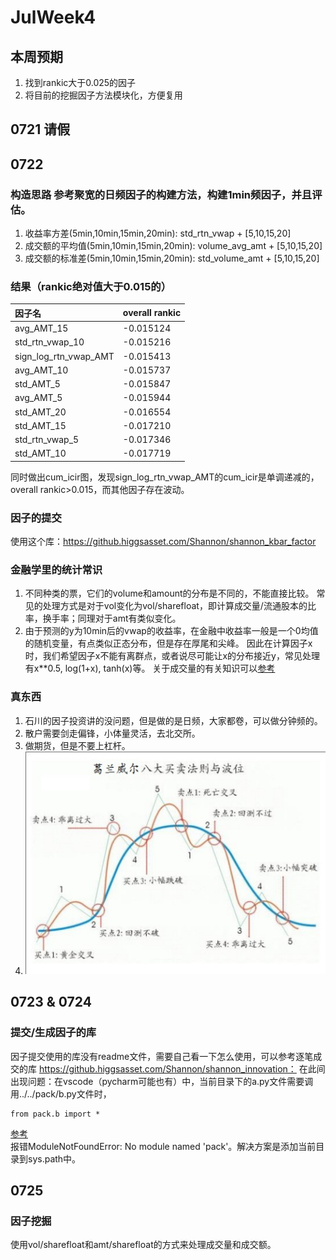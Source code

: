 # JulWeek4
## 本周预期
1. 找到rankic大于0.025的因子
2. 将目前的挖掘因子方法模块化，方便复用
## 0721 请假
## 0722
### 构造思路 参考聚宽的日频因子的构建方法，构建1min频因子，并且评估。<br>
1. 收益率方差(5min,10min,15min,20min): std_rtn_vwap + [5,10,15,20]
2. 成交额的平均值(5min,10min,15min,20min): volume_avg_amt + [5,10,15,20]
3. 成交额的标准差(5min,10min,15min,20min): std_volume_amt + [5,10,15,20] 
### 结果（rankic绝对值大于0.015的）

| 因子名                                 | overall rankic |
|:---------------------------------------|:---------------|
| avg_AMT_15                             | -0.015124      |
| std_rtn_vwap_10                        | -0.015216      |
| sign_log_rtn_vwap_AMT                  | -0.015413      |
| avg_AMT_10                             | -0.015737      |
| std_AMT_5                              | -0.015847      |
| avg_AMT_5                              | -0.015944      |
| std_AMT_20                             | -0.016554      |
| std_AMT_15                             | -0.017210      |
| std_rtn_vwap_5                         | -0.017346      |
| std_AMT_10                             | -0.017719      |
同时做出cum_icir图，发现sign_log_rtn_vwap_AMT的cum_icir是单调递减的，overall rankic>0.015，而其他因子存在波动。<br>
### 因子的提交
使用这个库：https://github.higgsasset.com/Shannon/shannon_kbar_factor 

### 金融学里的统计常识
1. 不同种类的票，它们的volume和amount的分布是不同的，不能直接比较。
常见的处理方式是对于vol变化为vol/sharefloat，即计算成交量/流通股本的比率，换手率；同理对于amt有类似变化。
2. 由于预测的y为10min后的vwap的收益率，在金融中收益率一般是一个0均值的随机变量，有点类似正态分布，但是存在厚尾和尖峰。
因此在计算因子x时，我们希望因子x不能有离群点，或者说尽可能让x的分布接近y，常见处理有x**0.5, log(1+x), tanh(x)等。
关于成交量的有关知识可以[参考](https://xueqiu.com/1015812066/224221944)
### 真东西
1. 石川的因子投资讲的没问题，但是做的是日频，大家都卷，可以做分钟频的。
2. 散户需要剑走偏锋，小体量灵活，去北交所。
3. 做期货，但是不要上杠杆。
4. ![img.png](Granville8trade.png)

## 0723 & 0724 
### 提交/生成因子的库
因子提交使用的库没有readme文件，需要自己看一下怎么使用，可以参考逐笔成交的库 https://github.higgsasset.com/Shannon/shannon_innovation：
在此间出现问题：在vscode（pycharm可能也有）中，当前目录下的a.py文件需要调用../../pack/b.py文件时，
```
from pack.b import *
```
[参考](https://blog.csdn.net/weixin_39278265/article/details/119661991) <br>
报错ModuleNotFoundError: No module named 'pack'。解决方案是添加当前目录到sys.path中。<br>

## 0725
### 因子挖掘
使用vol/sharefloat和amt/sharefloat的方式来处理成交量和成交额。<br>
